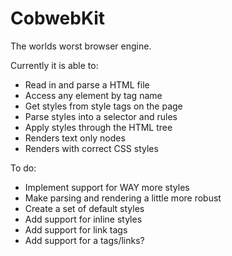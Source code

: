 CobwebKit
=========

The worlds worst browser engine.

Currently it is able to:
* Read in and parse a HTML file
* Access any element by tag name
* Get styles from style tags on the page
* Parse styles into a selector and rules
* Apply styles through the HTML tree
* Renders text only nodes
* Renders with correct CSS styles

To do:
* Implement support for WAY more styles
* Make parsing and rendering a little more robust
* Create a set of default styles
* Add support for inline styles
* Add support for link tags
* Add support for a tags/links?
